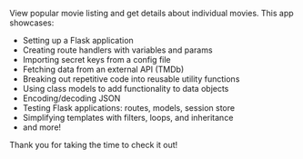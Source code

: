 View popular movie listing and get details about individual movies.
This app showcases:

- Setting up a Flask application
- Creating route handlers with variables and params
- Importing secret keys from a config file
- Fetching data from an external API (TMDb)
- Breaking out repetitive code into reusable utility functions
- Using class models to add functionality to data objects
- Encoding/decoding JSON
- Testing Flask applications: routes, models, session store
- Simplifying templates with filters, loops, and inheritance
- and more!

Thank you for taking the time to check it out!
